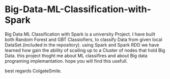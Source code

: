 # Big-Data-ML-Classification-with-Spark
Big Data ML Classification with Spark is a university Project.
I have built both Random Forest and GBT Classiofiers, to classify Data from given local DataSet.(included in the repository).
using Spark and Spark RDD we have learned how gain the ability of scailing up to a Cluster of nodes that hold Big Data.
this project thoght me about ML classifires and about Big data programing implemantation. 
hope you will find this usefull. 

best regards ColgateSmile.
